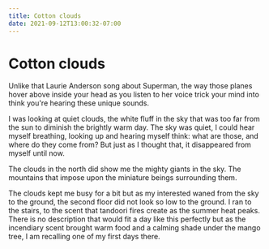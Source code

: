 ```yaml
---
title: Cotton clouds
date: 2021-09-12T13:00:32-07:00
---
```


# Cotton clouds

Unlike that Laurie Anderson song about Superman, the way those planes hover above inside your head as you listen to her voice trick your mind into think you're hearing these unique sounds. 

I was looking at quiet clouds, the white fluff in the sky that was too far from the sun to diminish the brightly warm day. The sky was quiet, I could hear myself breathing, looking up and hearing myself think: what are those, and where do they come from? But just as I thought that, it disappeared from myself until now. 

The clouds in the north did show me the mighty giants in the sky. The mountains that impose upon the miniature beings surrounding them. 

The clouds kept me busy for a bit but as my interested waned from the sky to the ground, the second floor did not look so low to the ground. I ran to the stairs, to the scent that tandoori fires create as the summer heat peaks. There is no description that would fit a day like this perfectly but as the incendiary scent brought warm food and a calming shade under the mango tree, I am recalling one of my first days there.
